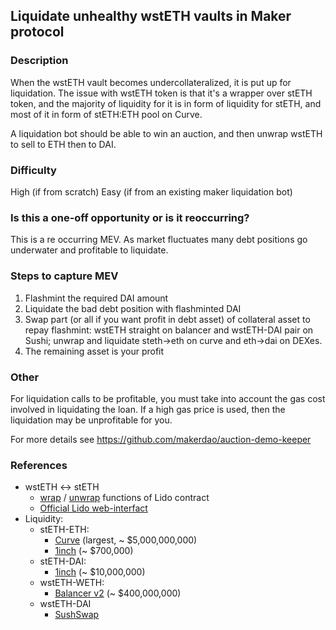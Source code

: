 ## Liquidate unhealthy wstETH vaults in Maker protocol

### Description
When the wstETH vault becomes undercollateralized, it is put up for liquidation. The issue with wstETH token is that it's a wrapper over stETH token, and the majority of liquidity for it is in form of liquidity for stETH, and most of it in form of stETH:ETH pool on Curve.

A liquidation bot should be able to win an auction, and then unwrap wstETH to sell to ETH then to DAI.

### Difficulty
High (if from scratch)
Easy (if from an existing maker liquidation bot)

### Is this a one-off opportunity or is it reoccurring?
This is a re occurring MEV. As market fluctuates many debt positions go underwater and profitable to liquidate.

### Steps to capture MEV

  1. Flashmint the required DAI amount
  2. Liquidate the bad debt position with flashminted DAI 
  3. Swap part (or all if you want profit in debt asset) of collateral asset to repay flashmint: wstETH straight on balancer and wstETH-DAI pair on Sushi; unwrap and liquidate steth->eth on curve and eth->dai on DEXes.
  4. The remaining asset is your profit

### Other
  For liquidation calls to be profitable, you must take into account the gas cost involved in liquidating the loan. If a high gas price is used, then the liquidation may be unprofitable for you.

  For more details see https://github.com/makerdao/auction-demo-keeper

### References
  - wstETH <-> stETH
    - [wrap](https://docs.lido.fi/contracts/wsteth/#wrap) / [unwrap](https://docs.lido.fi/contracts/wsteth/#unwrap) functions of Lido contract
    - [Official Lido web-interfact](https://stake.lido.fi/wrap)
  - Liquidity:
    - stETH-ETH:
      - [Curve](https://curve.fi/steth) (largest, ~ $5,000,000,000)
      - [1inch](https://app.1inch.io/#/1/dao/pools?filter=stETH) (~ $700,000)
    - stETH-DAI:
      - [1inch](https://app.1inch.io/#/1/dao/pools?filter=stETH) (~ $10,000,000)
    - wstETH-WETH:
      - [Balancer v2](https://app.balancer.fi/?utm_source=medium&utm_medium=blog&utm_campaign=metastablepools#/pool/0x32296969ef14eb0c6d29669c550d4a0449130230000200000000000000000080) (~ $400,000,000)
    - wstETH-DAI
      - [SushSwap](https://app.sushi.com/swap?inputCurrency=0x7f39C581F595B53c5cb19bD0b3f8dA6c935E2Ca0&outputCurrency=0x6B175474E89094C44Da98b954EedeAC495271d0F)
